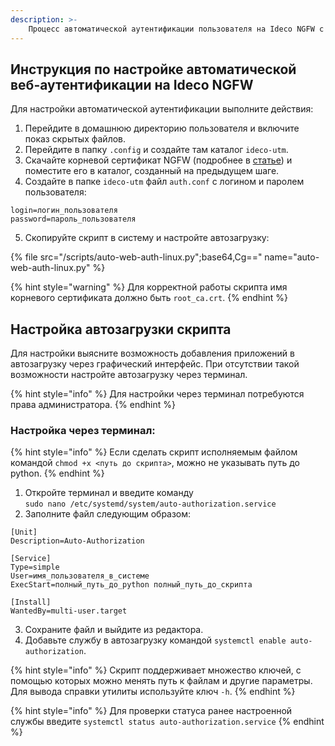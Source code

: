 ```yaml
---
description: >-
    Процесс автоматической аутентификации пользователя на Ideco NGFW с помощью скрипта при входе в систему.
---
```


## Инструкция по настройке автоматической веб-аутентификации на Ideco NGFW

Для настройки автоматической аутентификации выполните действия:

1. Перейдите в домашнюю директорию пользователя и включите показ скрытых файлов.
2. Перейдите в папку `.config` и создайте там каталог `ideco-utm`.
3. Скачайте корневой сертификат NGFW (подробнее в [статье](/settings/services/certificates/README.md)) и поместите его в каталог, созданный на предыдущем шаге.
4. Cоздайте в папке `ideco-utm` файл `auth.conf` с логином и паролем пользователя:

```
login=логин_пользователя
password=пароль_пользователя
```

5. Cкопируйте скрипт в систему и настройте автозагрузку:

{% file src="/scripts/auto-web-auth-linux.py";base64,Cg==" name="auto-web-auth-linux.py" %}

{% hint style="warning" %}
Для корректной работы скрипта имя корневого сертификата должно быть `root_ca.crt`.
{% endhint %}

## Настройка автозагрузки скрипта
Для настройки выясните возможность добавления приложений в автозагрузку через графический интерфейс. При отсутствии такой возможности настройте автозагрузку через терминал.

{% hint style="info" %}
Для настройки через терминал потребуются права администратора.
{% endhint %}
### Настройка через терминал:

{% hint style="info" %}
Если сделать скрипт исполняемым файлом командой `chmod +x <путь до скрипта>`, можно не указывать путь до python.
{% endhint %}

1. Откройте терминал и введите команду \
`sudo nano /etc/systemd/system/auto-authorization.service`
2. Заполните файл следующим образом:

```
[Unit]
Description=Auto-Authorization

[Service]
Type=simple
User=имя_пользователя_в_системе
ExecStart=полный_путь_до_python полный_путь_до_скрипта

[Install]
WantedBy=multi-user.target
```

3. Сохраните файл и выйдите из редактора.
4. Добавьте службу в автозагрузку командой `systemctl enable auto-authorization`.

{% hint style="info" %}
Скрипт поддерживает множество ключей, с помощью которых можно менять путь к файлам и другие параметры. Для вывода справки утилиты используйте ключ `-h`.
{% endhint %}

{% hint style="info" %}
Для проверки статуса ранее настроенной службы введите `systemctl status auto-authorization.service`
{% endhint %}